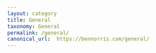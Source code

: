 ```yaml
---
layout: category
title: General
taxonomy: General
permalink: /general/
canonical_url:  https://bennorris.com/general/
---
```

